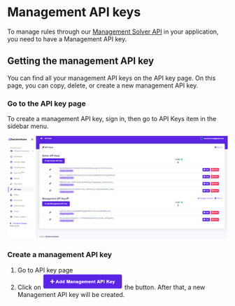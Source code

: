 # Management API keys

To manage rules through our [Management Solver API](../management-api.md) in your application, you need to have a Management API key.

## Getting the management API key

You can find all your management API keys on the API key page. On this page, you can copy, delete, or create a new management API key.

### Go to the API key page

To create a management API key, sign in, then go to API Keys item in the sidebar menu.

![](../../.gitbook/assets/apikeys.PNG)

### Create a management API key

1. Go to API key page
2. Click on ![](../../.gitbook/assets/addManagementApiKey3.PNG) the button. After that, a new Management API key will be created.
